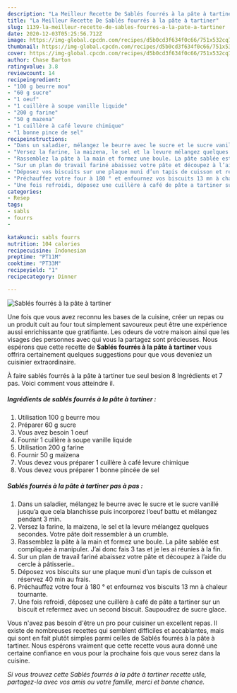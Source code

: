 ```yaml
---
description: "La Meilleur Recette De Sablés fourrés à la pâte à tartiner"
title: "La Meilleur Recette De Sablés fourrés à la pâte à tartiner"
slug: 1139-la-meilleur-recette-de-sables-fourres-a-la-pate-a-tartiner
date: 2020-12-03T05:25:56.712Z
image: https://img-global.cpcdn.com/recipes/d5b0cd3f634f0c66/751x532cq70/sables-fourres-a-la-pate-a-tartiner-photo-principale-de-la-recette.jpg
thumbnail: https://img-global.cpcdn.com/recipes/d5b0cd3f634f0c66/751x532cq70/sables-fourres-a-la-pate-a-tartiner-photo-principale-de-la-recette.jpg
cover: https://img-global.cpcdn.com/recipes/d5b0cd3f634f0c66/751x532cq70/sables-fourres-a-la-pate-a-tartiner-photo-principale-de-la-recette.jpg
author: Chase Barton
ratingvalue: 3.8
reviewcount: 14
recipeingredient:
- "100 g beurre mou"
- "60 g sucre"
- "1 oeuf"
- "1 cuillère à soupe vanille liquide"
- "200 g farine"
- "50 g mazena"
- "1 cuillère à café levure chimique"
- "1 bonne pince de sel"
recipeinstructions:
- "Dans un saladier, mélangez le beurre avec le sucre et le sucre vanillé jusqu’a que cela blanchisse puis incorporez l’oeuf battu et mélangez pendant 3 min."
- "Versez la farine, la maizena, le sel et la levure mélangez quelques secondes. Votre pâte doit ressembler à un crumble."
- "Rassemblez la pâte à la main et formez une boule. La pâte sablée est compliquée à manipuler. J’ai donc fais 3 tas et je les ai réunies à la fin."
- "Sur un plan de travail fariné abaissez votre pâte et découpez à l’aide du cercle à pâtisserie.."
- "Déposez vos biscuits sur une plaque muni d’un tapis de cuisson et réservez 40 min au frais."
- "Préchauffez votre four à 180 ° et enfournez vos biscuits 13 mn à chaleur tournante."
- "Une fois refroidi, déposez une cuillère à café de pâte a tartiner sur un biscuit et refermez avec un second biscuit. Saupoudrez de sucre glace."
categories:
- Resep
tags:
- sabls
- fourrs
- 

katakunci: sabls fourrs  
nutrition: 104 calories
recipecuisine: Indonesian
preptime: "PT11M"
cooktime: "PT33M"
recipeyield: "1"
recipecategory: Dinner

---
```



![Sablés fourrés à la pâte à tartiner](https://img-global.cpcdn.com/recipes/d5b0cd3f634f0c66/751x532cq70/sables-fourres-a-la-pate-a-tartiner-photo-principale-de-la-recette.jpg)

Une fois que vous avez reconnu les bases de la cuisine, créer un repas ou un produit cuit au four tout simplement savoureux peut être une expérience aussi enrichissante que gratifiante. Les odeurs de votre maison ainsi que les visages des personnes avec qui vous la partagez sont précieuses. Nous espérons que cette recette de <strong> Sablés fourrés à la pâte à tartiner </strong> vous offrira certainement quelques suggestions pour que vous deveniez un cuisinier extraordinaire.

<!--inarticleads1-->

À faire sablés fourrés à la pâte à tartiner tue seul besion 8 Ingrédients et 7 pas. Voici comment vous atteindre il.

##### Ingrédients de sablés fourrés à la pâte à tartiner :

1. Utilisation 100 g beurre mou
1. Préparer 60 g sucre
1. Vous avez besoin 1 oeuf
1. Fournir 1 cuillère à soupe vanille liquide
1. Utilisation 200 g farine
1. Fournir 50 g maïzena
1. Vous devez vous préparer 1 cuillère à café levure chimique
1. Vous devez vous préparer 1 bonne pincée de sel




<!--inarticleads2-->

##### Sablés fourrés à la pâte à tartiner pas à pas :

1. Dans un saladier, mélangez le beurre avec le sucre et le sucre vanillé jusqu’a que cela blanchisse puis incorporez l’oeuf battu et mélangez pendant 3 min.
1. Versez la farine, la maizena, le sel et la levure mélangez quelques secondes. Votre pâte doit ressembler à un crumble.
1. Rassemblez la pâte à la main et formez une boule. La pâte sablée est compliquée à manipuler. J’ai donc fais 3 tas et je les ai réunies à la fin.
1. Sur un plan de travail fariné abaissez votre pâte et découpez à l’aide du cercle à pâtisserie..
1. Déposez vos biscuits sur une plaque muni d’un tapis de cuisson et réservez 40 min au frais.
1. Préchauffez votre four à 180 ° et enfournez vos biscuits 13 mn à chaleur tournante.
1. Une fois refroidi, déposez une cuillère à café de pâte a tartiner sur un biscuit et refermez avec un second biscuit. Saupoudrez de sucre glace.




<!--inarticleads1-->

<p>
Vous n'avez pas besoin d'être un pro pour cuisiner un excellent repas. Il existe de nombreuses recettes qui semblent difficiles et accablantes, mais qui sont en fait plutôt simples parmi celles de Sablés fourrés à la pâte à tartiner. Nous espérons vraiment que cette recette vous aura donné une certaine confiance en vous pour la prochaine fois que vous serez dans la cuisine.
</p>

<p>
<i>Si vous trouvez cette Sablés fourrés à la pâte à tartiner recette utile, partagez-la avec vos amis ou votre famille, merci et bonne chance.</i>
</p>
